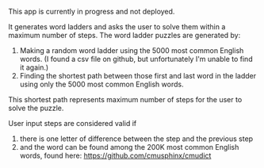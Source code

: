 This app is currently in progress and not deployed.

It generates word ladders and asks the user to solve them within a maximum number of steps. The word ladder puzzles are generated by:
1. Making a random word ladder using the 5000 most common English words. (I found a csv file on github, but unfortunately I'm unable to find it again.)
2. Finding the shortest path between those first and last word in the ladder using only the 5000 most common English words.

This shortest path represents maximum number of steps for the user to solve the puzzle.

User input steps are considered valid if
1. there is one letter of difference between the step and the previous step
2. and the word can be found among the 200K most common English words, found here: https://github.com/cmusphinx/cmudict
